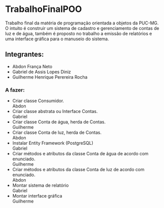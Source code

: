 # TrabalhoFinalPOO

Trabalho final da matéria de programação orientada a objetos da PUC-MG. O intuito é construir um sistema de cadastro e gerenciamento de contas de luz e de água, também é proposto no trabalho a emissão de relatórios e uma interface gráfica para o manuseio do sistema.

## Integrantes:

- Abdon França Neto
- Gabriel de Assis Lopes Diniz
- Guilherme Henrique Perereira Rocha

### A fazer:
- Criar classe Consumidor.
    <br>Abdon
- Criar classe abstrata ou Interface Contas.
    <br>Gabriel
- Criar classe Conta de água, herda de Contas.
    <br>Guilherme
- Criar classe Conta de luz, herda de Contas.
    <br>Abdon
- Instalar Entity Framework (PostgreSQL)
    <br>Gabriel
- Criar métodos e atributos da classe Conta de água de acordo com enunciado.
    <br>Guilherme
- Criar métodos e atributos da classe Conta de luz de acordo com enunciado.
    <br>Abdon
- Montar sistema de relatório
    <br>Gabriel
- Montar interface gráfica
    <br>Guilherme
